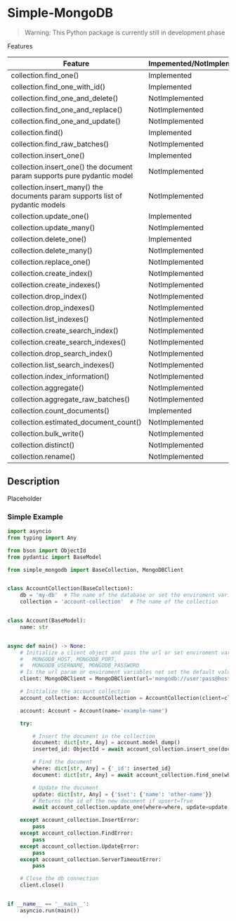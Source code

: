 # Simple-MongoDB

> Warning: This Python package is currently still in development phase

Features

| Feature | Impemented/NotImplemented |
| - | - |
| collection.find_one() | Implemented |
| collection.find_one_with_id() | Implemented |
| collection.find_one_and_delete() | NotImplemented |
| collection.find_one_and_replace() | NotImplemented |
| collection.find_one_and_update() | NotImplemented |
| collection.find() | Implemented |
| collection.find_raw_batches() | NotImplemented |
| collection.insert_one() | Implemented |
| collection.insert_one() the document param supports pure pydantic model | NotImplemented |
| collection.insert_many() the documents param supports list of pydantic models | NotImplemented |
| collection.update_one() | Implemented |
| collection.update_many() | NotImplemented |
| collection.delete_one() | Implemented |
| collection.delete_many() | NotImplemented |
| collection.replace_one() | NotImplemented |
| collection.create_index() | NotImplemented |
| collection.create_indexes() | NotImplemented |
| collection.drop_index() | NotImplemented |
| collection.drop_indexes() | NotImplemented |
| collection.list_indexes() | NotImplemented |
| collection.create_search_index() | NotImplemented |
| collection.create_search_indexes() | NotImplemented |
| collection.drop_search_index() | NotImplemented |
| collection.list_search_indexes() | NotImplemented |
| collection.index_information() | NotImplemented |
| collection.aggregate() | NotImplemented |
| collection.aggregate_raw_batches() | NotImplemented |
| collection.count_documents() | Implemented |
| collection.estimated_document_count() | NotImplemented |
| collection.bulk_write() | NotImplemented |
| collection.distinct() | NotImplemented |
| collection.rename() | NotImplemented |

## Description

Placeholder

### Simple Example

```python
import asyncio
from typing import Any

from bson import ObjectId
from pydantic import BaseModel

from simple_mongodb import BaseCollection, MongoDBClient


class AccountCollection(BaseCollection):
    db = 'my-db'  # The name of the database or set the enviroment variable MONGODB_DB
    collection = 'account-collection'  # The name of the collection


class Account(BaseModel):
    name: str


async def main() -> None:
    # Initialize a client object and pass the url or set enviroment variables
    #   MONGODB_HOST, MONGODB_PORT,
    #   MONGODB_USERNAME, MONGODB_PASSWORD
    # Is the url param or enviroment variables not set the default values are used
    client: MongoDBClient = MongoDBClient(url='mongodb://user:pass@host:27017')

    # Initialize the account collection
    account_collection: AccountCollection = AccountCollection(client=client)

    account: Account = Account(name='example-name')

    try:

        # Insert the document in the collection
        document: dict[str, Any] = account.model_dump()
        inserted_id: ObjectId = await account_collection.insert_one(document=document)

        # Find the document
        where: dict[str, Any] = {'_id': inserted_id}
        document: dict[str, Any] = await account_collection.find_one(where=where)

        # Update the document
        update: dict[str, Any] = {'$set': {'name': 'other-name'}}
        # Returns the id of the new document if upsert=True
        await account_collection.update_one(where=where, update=update, upsert=False)

    except account_collection.InsertError:
        pass
    except account_collection.FindError:
        pass
    except account_collection.UpdateError:
        pass
    except account_collection.ServerTimeoutError:
        pass

    # Close the db connection
    client.close()


if __name__ == '__main__':
    asyncio.run(main())
```